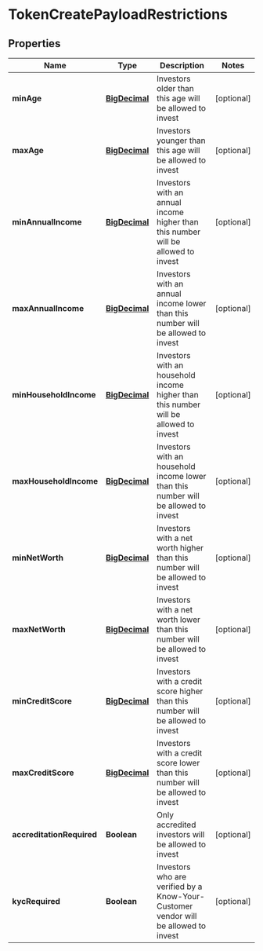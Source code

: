 
# TokenCreatePayloadRestrictions

## Properties
Name | Type | Description | Notes
------------ | ------------- | ------------- | -------------
**minAge** | [**BigDecimal**](BigDecimal.md) | Investors older than this age will be allowed to invest |  [optional]
**maxAge** | [**BigDecimal**](BigDecimal.md) | Investors younger than this age will be allowed to invest |  [optional]
**minAnnualIncome** | [**BigDecimal**](BigDecimal.md) | Investors with an annual income higher than this number will be allowed to invest |  [optional]
**maxAnnualIncome** | [**BigDecimal**](BigDecimal.md) | Investors with an annual income lower than this number will be allowed to invest |  [optional]
**minHouseholdIncome** | [**BigDecimal**](BigDecimal.md) | Investors with an household income higher than this number will be allowed to invest |  [optional]
**maxHouseholdIncome** | [**BigDecimal**](BigDecimal.md) | Investors with an household income lower than this number will be allowed to invest |  [optional]
**minNetWorth** | [**BigDecimal**](BigDecimal.md) | Investors with a net worth higher than this number will be allowed to invest |  [optional]
**maxNetWorth** | [**BigDecimal**](BigDecimal.md) | Investors with a net worth lower than this number will be allowed to invest |  [optional]
**minCreditScore** | [**BigDecimal**](BigDecimal.md) | Investors with a credit score higher than this number will be allowed to invest |  [optional]
**maxCreditScore** | [**BigDecimal**](BigDecimal.md) | Investors with a credit score lower than this number will be allowed to invest |  [optional]
**accreditationRequired** | **Boolean** | Only accredited investors will be allowed to invest |  [optional]
**kycRequired** | **Boolean** | Investors who are verified by a Know-Your-Customer vendor will be allowed to invest |  [optional]



